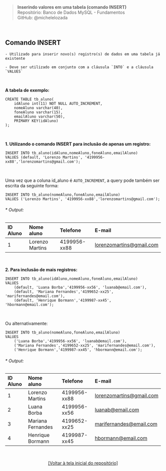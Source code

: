 > **Inserindo valores em uma tabela (comando INSERT)**  
> Repositório: Banco de Dados MySQL - Fundamentos  
> GitHub: @michelelozada
&nbsp;
     
&nbsp;  
## Comando INSERT
```
- Utilizado para inserir novo(s) registro(s) de dados em uma tabela já existente  

- Deve ser utilizado em conjunto com a cláusula `INTO` e a cláusula `VALUES`  
```

&nbsp;

**A tabela de exemplo:**  
```mysql
CREATE TABLE tb_aluno(
    idAluno int(11) NOT NULL AUTO_INCREMENT,
    nomeAluno varchar(40),
    foneAluno varchar(15),
    emailAluno varchar(50),
    PRIMARY KEY(idAluno)
);
```

&nbsp;

**1. Utilizando o comando INSERT para inclusão de apenas um registro:**  
```mysql
INSERT INTO tb_aluno(idAluno,nomeAluno,foneAluno,emailAluno) 
VALUES (default, 'Lorenzo Martins', '4199956-xx88','lorenzomartins@gmail.com');
```

&nbsp;    

Uma vez que a coluna id_aluno é `AUTO_INCREMENT`, a query pode também ser escrita da seguinte forma: 
```mysql
INSERT INTO tb_aluno(nomeAluno,foneAluno,emailAluno) 
VALUES ('Lorenzo Martins', '4199956-xx88','lorenzomartins@gmail.com');
```

###### * Output:  
| ID Aluno | Nome aluno         | Telefone      | E-mail                   |
| :---     | :---               | :---          | :---                     |
| 1	       | Lorenzo Martins    | 4199956-xx88  | lorenzomartins@gmail.com |

&nbsp;
     
**2. Para inclusão de mais registros:**  
```mysql
INSERT INTO tb_aluno(idAluno,nomeAluno,foneAluno,emailAluno) 
VALUES 
	(default, 'Luana Borba','4199956-xx56', 'luanab@email.com'),
	(default, 'Mariana Fernandes','4199652-xx25', 'marifernandes@email.com'),
	(default, 'Henrique Bormann','4199987-xx45', 'hbormann@email.com');
```

&nbsp;   

Ou alternativamente: 
```mysql
INSERT INTO tb_aluno(nomeAluno,foneAluno,emailAluno) 
VALUES 
	('Luana Borba','4199956-xx56', 'luanab@email.com'),
	('Mariana Fernandes','4199652-xx25', 'marifernandes@email.com'),
	('Henrique Bormann','4199987-xx45', 'hbormann@email.com');
```

###### * Output:  
| ID Aluno | Nome aluno         | Telefone      | E-mail                   |
| :---     | :---               | :---          | :---                     |
| 1	       | Lorenzo Martins    | 4199956-xx88  | lorenzomartins@gmail.com |
| 2	       | Luana Borba	      | 4199956-xx56	| luanab@email.com     |
| 3	       | Mariana Fernandes	| 4199652-xx25	| marifernandes@email.com  | 
| 4	       | Henrique Bormann  	| 4199987-xx45	| hbormann@email.com       |

&nbsp;

<div align="center">
<a href="https://github.com/michelelozada/MySQL-Study-Notes">[Voltar à tela inicial do repositório]</a>
</div>